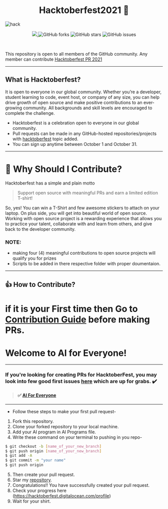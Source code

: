 <h1 align="center"> Hacktoberfest2021 🎉</h1>

![hack](https://user-images.githubusercontent.com/42711978/135657354-05005b9f-d686-41a0-8d50-219d57a9be83.png)


<p align="center">
   <a href="https://hacktoberfest.digitalocean.com/">
            <img src="https://img.shields.io/badge/Hacktoberfest%202021-Win%20a%20T--Shirt%20OR%20Plant%20a%20Tree-critical"></img>
</a>
   <img alt="GitHub forks" src="https://img.shields.io/github/forks/Hemanth3401/AI_For_Everyone"></a>
   <img alt="GitHub stars" src="https://img.shields.io/github/stars/Hemanth3401/AI_For_Everyone"></a>
   <img alt="GitHub issues" src="https://img.shields.io/github/issues/Hemanth3401/AI_For_Everyone"></a>

</p>
<br>

This repository is open to all members of the GitHub community. Any member can contribute
[Hacktoberfest PR 2021](https://github.com/Hemanth3401/AI_For_Everyone)

***

## What is Hacktoberfest?

It is open to everyone in our global community. Whether you’re a developer, student learning to code, event host, or company of any size, you can help drive growth of open source and make positive contributions to an ever-growing community. All backgrounds and skill levels are encouraged to complete the challenge.

- Hacktoberfest is a celebration open to everyone in our global community.
- Pull requests can be made in any GitHub-hosted repositories/projects with [hacktoberfest](https://github.com/search?q=hacktoberfest) topic added.
- You can sign up anytime between October 1 and October 31.
***
# 👕 Why Should I Contribute?
Hacktoberfest has a simple and plain motto
> Support open source with meaningful PRs and earn a limited edition T-shirt!

So, yes! You can win a T-Shirt and few awesome stickers to attach on your laptop. On plus side, you will get into beautiful world of open source.<br>
Working with open source project is a rewarding experience that allows you to practice your talent, collaborate with and learn from others, and give back to the developer community. 
### NOTE:
* making four (4) meaningful contributions to open source projects will qualify you for prizes
* Scripts to be added in there respective folder with proper doumentaion.

***

## 👍 How to Contribute?
# if it is your First time then Go to  [Contribution Guide](/CONTRIBUTING.md) before making PRs.

# Welcome to AI for Everyone!

---

### If you're looking for creating PRs for HacktoberFest, **you may look into few good first issues [here](https://github.com/Hemanth987/AI_For_Everyone)** which are up for grabs. :heavy_check_mark:

> #### :white_check_mark: [AI For Everyone](https://github.com/Hemanth987/AI_For_Everyone)

---

* Follow these steps to make your first pull request-

1. Fork this repository.
2. Clone your forked repository to your local machine.
3. Add your AI program in AI Programs file.
4. Write these command on your terminal to pushing in you repo-

```bash
$ git checkout -b [name_of_your_new_branch]
$ git push origin [name_of_your_new_branch]
$ git add -A
$ git commit -m "your name"
$ git push origin 
```

5. Then create your pull request.
6. Star my [repository](https://github.com/Hemanth987/AI_For_Everyone).
7. Congratulations!! You have successfully created your pull request.
8. Check your progress here (https://hacktoberfest.digitalocean.com/profile)
9. Wait for your shirt.
